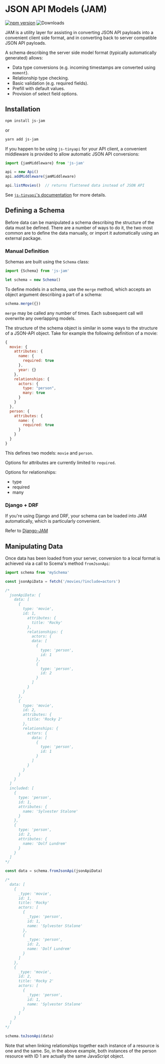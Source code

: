 # JSON API Models (JAM)

[![npm version](https://badge.fury.io/js/js-jam.svg)](http://badge.fury.io/js/js-jam)
![Downloads](http://img.shields.io/npm/dm/js-jam.svg?style=flat)

JAM is a utility layer for assisting in converting JSON API payloads into a
convenient client side format, and in converting back to server compatible
JSON API payloads.

A schema describing the server side model format (typically automatically
generated) allows:

 * Data type conversions (e.g. incoming timestamps are converted using `moment`).
 * Relationship type checking.
 * Basic validation (e.g. required fields).
 * Prefill with default values.
 * Provision of select field options.

## Installation

```bash
npm install js-jam
```

or

```bash
yarn add js-jam
```

If you happen to be using `js-tinyapi` for your API client, a convenient middleware
is provided to allow automatic JSON API conversions:

```js
import {jamMiddleware} from 'js-jam'

api = new Api()
api.addMiddleware(jamMiddleware)

api.listMovies()  // returns flattened data instead of JSON API
```

See [`js-tinyapi`'s documentation](https://github.com/uptick/js-tinyapi) for more details.

## Defining a Schema

Before data can be manipulated a schema describing the structure of the data
must be defined. There are a number of ways to do it, the two most common are
to define the data manually, or import it automatically using an external
package.

### Manual Definition

Schemas are built using the `Schema` class:

```js
import {Schema} from 'js-jam'

let schema = new Schema()
```

To define models in a schema, use the `merge` method, which accepts an object
argument describing a part of a schema:

```js
schema.merge({})
```

`merge` may be called any number of times. Each subsequent call will overwrite
any overlapping models.

The structure of the schema object is similar in some ways to the structure of
a JSON-API object. Take for example the following definition of a movie:

```js
{
  movie: {
    attributes: {
      name: {
        required: true
      },
      year: {}
    },
    relationships: {
      actors: {
        type: "person",
        many: true
      }
    }
  },
  person: {
    attributes: {
      name: {
        required: true
      }
    }
  }
}
```

This defines two models: `movie` and `person`.

Options for attributes are currently limited to `required`.

Options for relationships:

 * type
 * required
 * many

### Django + DRF

If you're using Django and DRF, your schema can be loaded into JAM
automatically, which is particularly convenient.

Refer to [Django-JAM](https://github.com/ABASystems/django-jam)

## Manipulating Data

Once data has been loaded from your server, conversion to a local format
is achieved via a call to Scema's method `fromJsonApi`:

```js
import schema from 'mySchema'

const jsonApiData = fetch('/movies/?include=actors')

/*
  jsonApiData: {
    data: [
      {
        type: 'movie',
        id: 1,
          attributes: {
            title: 'Rocky'
          },
          relationships: {
            actors: {
            data: [
              {
                type: 'person',
                id: 1
              },
              {
                type: 'person',
                id: 2
              }
            ]
          }
        }
      },
      {
        type: 'movie',
        id: 2,
        attributes: {
          title: 'Rocky 2'
        },
        relationships: {
          actors: {
            data: [
              {
                type: 'person',
                id: 1
              }
            ]
          }
        }
      }
    }
  ]
  included: [
    {
      type: 'person',
      id: 1,
      attributes: {
        name: 'Sylvester Stalone'
      }
    },
    {
      type: 'person',
      id: 2,
      attributes: {
        name: 'Dolf Lundrem'
      }
    }
  ]
*/

const data = schema.fromJsonApi(jsonApiData)

/*
  data: [
    {
      _type: 'movie',
      id: 1,
      title: 'Rocky'
      actors: [
        {
          _type: 'person',
          id: 1,
          name: 'Sylvester Stalone'
        },
        {
          _type: 'person',
          id: 2,
          name: 'Dolf Lundrem'
        }
      ]
    },
    {
      _type: 'movie',
      id: 2,
      title: 'Rocky 2'
      actors: [
        {
          _type: 'person',
          id: 1,
          name: 'Sylvester Stalone'
        }
      ]
    }
  ]
*/

schema.toJsonApi(data)
```

Note that when linking relationships together each instance of a resource is one
and the same. So, in the above example, both instances of the person resource
with ID 1 are actually the same JavaScript object.
